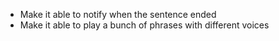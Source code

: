 - Make it able to notify when the sentence ended
- Make it able to play a bunch of phrases with different voices
